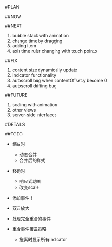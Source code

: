 #PLAN

##NOW

##NEXT

1. bubble stack with animation
2. change time by dragging
3. adding item
4. axis time ruler changing with touch point.x

##FIX

1. content size dynamically update
2. indicator functionality
3. autoscroll bug when contentOffset.y become 0
4. autoscroll drifting bug

##FUTURE

1. scaling with animation
2. other views
3. server-side interfaces



#DETAILS

##TODO

* 缩放时
    * 动态合并
    * 合并后的样式
* 移动时
    * 响应式动画
    * 改变scale
* 添加事件！

* 双击放大
* 处理完全重合的事件

* 重合事件覆盖策略
    * 拖离时显示所有indicator